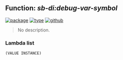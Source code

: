 ## Function: ***sb-di:debug-var-symbol***
[![package](https://img.shields.io/badge/Package-SB--DI-5f9ea0.svg?style=social&colorA=999999)](../) [![type](https://img.shields.io/badge/Type-Function-5f9ea0.svg?style=social&colorA=999999)](../#function) [![github](https://img.shields.io/badge/GitHub-View_the_source-5f9ea0.svg?style=social&colorA=999999&logo=github)](https://github.com/sbcl/sbcl/blob/master/src/code/debug-int.lisp/) 

> No description.

### Lambda list
```
(VALUE INSTANCE)
```
